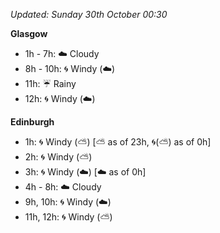 *Updated: Sunday 30th October 00:30*

**Glasgow**

* 1h - 7h: :cloud: Cloudy
* 8h - 10h: :cyclone: Windy (:cloud:)
* 11h: :umbrella: Rainy
* 12h: :cyclone: Windy (:cloud:)

**Edinburgh**

* 1h: :cyclone: Windy (:partly_sunny:) [:partly_sunny: as of 23h, :cyclone:(:partly_sunny:) as of 0h]
* 2h: :cyclone: Windy (:partly_sunny:)
* 3h: :cyclone: Windy (:cloud:) [:cloud: as of 0h]
* 4h - 8h: :cloud: Cloudy
* 9h, 10h: :cyclone: Windy (:cloud:)
* 11h, 12h: :cyclone: Windy (:partly_sunny:)
